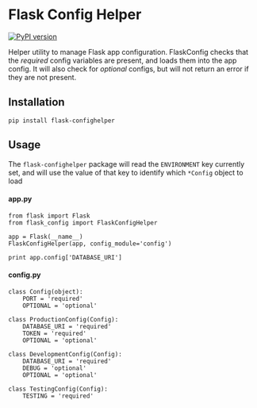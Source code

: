 # Flask Config Helper
[![PyPI version](https://badge.fury.io/py/flask-confighelper.svg)](https://badge.fury.io/py/flask-confighelper)

Helper utility to manage Flask app configuration. FlaskConfig checks that the _required_ config
variables are present, and loads them into the app config. It will also check for _optional_ configs, but will not return an error if they are not present.

## Installation
```
pip install flask-confighelper
```

## Usage
The `flask-confighelper` package will read the `ENVIRONMENT` key currently set, and will use the value of that key to identify which `*Config` object to load

#### app.py
```
from flask import Flask
from flask_config import FlaskConfigHelper

app = Flask(__name__)
FlaskConfigHelper(app, config_module='config')

print app.config['DATABASE_URI']
```

#### config.py
```
class Config(object):
    PORT = 'required'
    OPTIONAL = 'optional'

class ProductionConfig(Config):
    DATABASE_URI = 'required'
    TOKEN = 'required'
    OPTIONAL = 'optional'

class DevelopmentConfig(Config):
    DATABASE_URI = 'required'
    DEBUG = 'optional'
    OPTIONAL = 'optional'

class TestingConfig(Config):
    TESTING = 'required'
```
